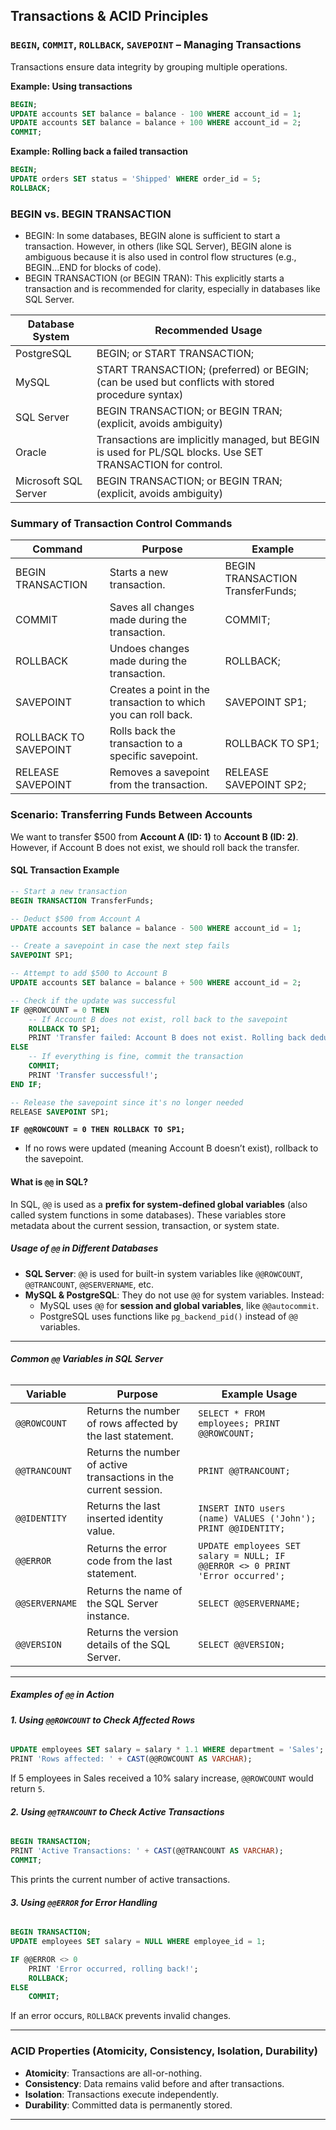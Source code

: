 ## **Transactions & ACID Principles**

### **`BEGIN`, `COMMIT`, `ROLLBACK`, `SAVEPOINT` – Managing Transactions**

Transactions ensure data integrity by grouping multiple operations.

**Example: Using transactions**
```sql
BEGIN;
UPDATE accounts SET balance = balance - 100 WHERE account_id = 1;
UPDATE accounts SET balance = balance + 100 WHERE account_id = 2;
COMMIT;
```

**Example: Rolling back a failed transaction**
```sql
BEGIN;
UPDATE orders SET status = 'Shipped' WHERE order_id = 5;
ROLLBACK;
```

### BEGIN vs. BEGIN TRANSACTION

+ BEGIN: In some databases, BEGIN alone is sufficient to start a transaction. However, in others (like SQL Server), BEGIN alone is ambiguous because it is also used in control flow structures (e.g., BEGIN...END for blocks of code).
+ BEGIN TRANSACTION (or BEGIN TRAN): This explicitly starts a transaction and is recommended for clarity, especially in databases like SQL Server.

|Database System|	Recommended Usage|
|---|---|
|PostgreSQL|	BEGIN; or START TRANSACTION;|
|MySQL|	START TRANSACTION; (preferred) or BEGIN; (can be used but conflicts with stored procedure syntax)|
|SQL Server|	BEGIN TRANSACTION; or BEGIN TRAN; (explicit, avoids ambiguity)|
|Oracle|	Transactions are implicitly managed, but BEGIN is used for PL/SQL blocks. Use SET TRANSACTION for control.|
|Microsoft SQL Server|	BEGIN TRANSACTION; or BEGIN TRAN; (explicit, avoids ambiguity)|

### Summary of Transaction Control Commands

|Command|	Purpose|	Example|
|---|---|---|
|BEGIN TRANSACTION|	Starts a new transaction.|	BEGIN TRANSACTION TransferFunds;|
|COMMIT|	Saves all changes made during the transaction.|	COMMIT;|
|ROLLBACK|	Undoes changes made during the transaction.|	ROLLBACK;|
|SAVEPOINT|	Creates a point in the transaction to which you can roll back.|	SAVEPOINT SP1;|
|ROLLBACK TO SAVEPOINT|	Rolls back the transaction to a specific savepoint.|	ROLLBACK TO SP1;|
|RELEASE SAVEPOINT|	Removes a savepoint from the transaction.|	RELEASE SAVEPOINT SP2;|


### **Scenario: Transferring Funds Between Accounts**
We want to transfer $500 from **Account A (ID: 1)** to **Account B (ID: 2)**. However, if Account B does not exist, we should roll back the transfer.

#### **SQL Transaction Example**
```sql
-- Start a new transaction
BEGIN TRANSACTION TransferFunds;

-- Deduct $500 from Account A
UPDATE accounts SET balance = balance - 500 WHERE account_id = 1;

-- Create a savepoint in case the next step fails
SAVEPOINT SP1;

-- Attempt to add $500 to Account B
UPDATE accounts SET balance = balance + 500 WHERE account_id = 2;

-- Check if the update was successful
IF @@ROWCOUNT = 0 THEN
    -- If Account B does not exist, roll back to the savepoint
    ROLLBACK TO SP1;
    PRINT 'Transfer failed: Account B does not exist. Rolling back deduction.';
ELSE
    -- If everything is fine, commit the transaction
    COMMIT;
    PRINT 'Transfer successful!';
END IF;

-- Release the savepoint since it's no longer needed
RELEASE SAVEPOINT SP1;
```


**`IF @@ROWCOUNT = 0 THEN ROLLBACK TO SP1;`**  
   - If no rows were updated (meaning Account B doesn’t exist), rollback to the savepoint.

#### **What is `@@` in SQL?**  
In SQL, `@@` is used as a **prefix for system-defined global variables** (also called system functions in some databases). These variables store metadata about the current session, transaction, or system state.

##### **Usage of `@@` in Different Databases**
- **SQL Server**: `@@` is used for built-in system variables like `@@ROWCOUNT`, `@@TRANCOUNT`, `@@SERVERNAME`, etc.
- **MySQL & PostgreSQL**: They do not use `@@` for system variables. Instead:
  - MySQL uses `@@` for **session and global variables**, like `@@autocommit`.
  - PostgreSQL uses functions like `pg_backend_pid()` instead of `@@` variables.

---

###### **Common `@@` Variables in SQL Server**
| **Variable** | **Purpose** | **Example Usage** |
|-------------|------------|-------------------|
| `@@ROWCOUNT` | Returns the number of rows affected by the last statement. | `SELECT * FROM employees; PRINT @@ROWCOUNT;` |
| `@@TRANCOUNT` | Returns the number of active transactions in the current session. | `PRINT @@TRANCOUNT;` |
| `@@IDENTITY` | Returns the last inserted identity value. | `INSERT INTO users (name) VALUES ('John'); PRINT @@IDENTITY;` |
| `@@ERROR` | Returns the error code from the last statement. | `UPDATE employees SET salary = NULL; IF @@ERROR <> 0 PRINT 'Error occurred';` |
| `@@SERVERNAME` | Returns the name of the SQL Server instance. | `SELECT @@SERVERNAME;` |
| `@@VERSION` | Returns the version details of the SQL Server. | `SELECT @@VERSION;` |

---

##### **Examples of `@@` in Action**
###### **1. Using `@@ROWCOUNT` to Check Affected Rows**
```sql
UPDATE employees SET salary = salary * 1.1 WHERE department = 'Sales';
PRINT 'Rows affected: ' + CAST(@@ROWCOUNT AS VARCHAR);
```
If 5 employees in Sales received a 10% salary increase, `@@ROWCOUNT` would return `5`.

###### **2. Using `@@TRANCOUNT` to Check Active Transactions**
```sql
BEGIN TRANSACTION;
PRINT 'Active Transactions: ' + CAST(@@TRANCOUNT AS VARCHAR);
COMMIT;
```
This prints the current number of active transactions.

###### **3. Using `@@ERROR` for Error Handling**
```sql
BEGIN TRANSACTION;
UPDATE employees SET salary = NULL WHERE employee_id = 1;

IF @@ERROR <> 0
    PRINT 'Error occurred, rolling back!';
    ROLLBACK;
ELSE
    COMMIT;
```
If an error occurs, `ROLLBACK` prevents invalid changes.

---


### **ACID Properties (Atomicity, Consistency, Isolation, Durability)**
- **Atomicity**: Transactions are all-or-nothing.
- **Consistency**: Data remains valid before and after transactions.
- **Isolation**: Transactions execute independently.
- **Durability**: Committed data is permanently stored.

---
